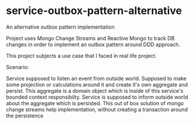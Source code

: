 # service-outbox-pattern-alternative

An alternative outbox pattern implementation

Project uses Mongo Change Streams and Reactive Mongo to track DB changes in order to implement an outbox pattern around DDD approach.

This project subjects a use case that I faced in real life project.

Scenario:

Service supposed to listen an event from outside world.
Supposed to make some projection or calculations around it and create it's own aggregate and persist.
This aggregate is a domain object which is inside of this service's bounded context responsibilty.
Service is supposed to inform outside world about the aggregate which is persisted. 
This out of box solution of mongo change streams help implementation, without creating a transaction around the persistence
